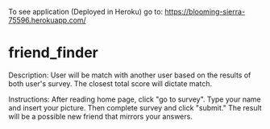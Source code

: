 To see application (Deployed in Heroku) go to: https://blooming-sierra-75596.herokuapp.com/

# friend_finder

Description:  User will be match with another user based on the results of both user's survey.  The closest total score will dictate match.

Instructions:  After reading home page, click "go to survey". Type your name and insert your picture. Then complete survey and click "submit."  The result will be a possible new friend that mirrors your answers.